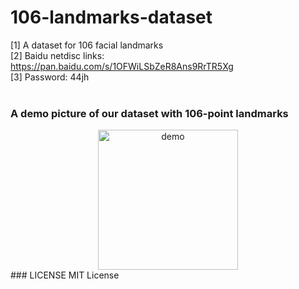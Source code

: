 # 106-landmarks-dataset
[1] A dataset for 106 facial landmarks<br/>
[2] Baidu netdisc links: https://pan.baidu.com/s/1OFWiLSbZeR8Ans9RrTR5Xg<br/>
[3] Password: 44jh<br/>
<br/>
### A demo picture of our dataset with 106-point landmarks<br/>
<div><div align=center>
  <img src="https://github.com/actionLUO/106-landmarks-dataset/blob/master/image.png" width="224" height="224" alt="demo"/></div>
### LICENSE 
MIT License

